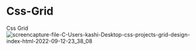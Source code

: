 # Css-Grid
Css Grid
![screencapture-file-C-Users-kashi-Desktop-css-projects-grid-design-index-html-2022-09-12-23_38_08](https://user-images.githubusercontent.com/35094497/189731221-0f35c783-0f32-4aae-9641-49e4ff6399a0.png)
